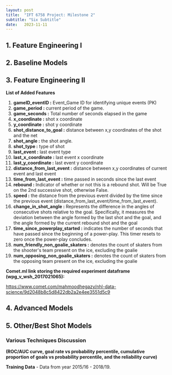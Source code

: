 ```yaml
---
layout: post
title:  "IFT 6758 Project: Milestone 2"
subtitle: "Six Subtitle"
date:   2023-11-11
---
```



## 1. Feature Engineering I


## 2. Baseline Models


## 3. Feature Engineering II

<b> List of Added Features</b><br>

<ol>
    <li> <b>gameID_eventID :</b> Event_Game ID for identifying unique events (PK)</li>
    <li> <b>game_period :</b> current period of the game.</li>
    <li> <b>game_seconds :</b> Total number of seconds elapsed in the game</li>
    <li> <b>x_coordinate :</b> shot x coordinate</li>
    <li> <b>y_coordinate :</b> shot y coordinate</li>
    <li> <b>shot_distance_to_goal :</b> distance between x,y coordinates of the shot and the net</li>
    <li> <b>shot_angle :</b> the shot angle.</li>
    <li> <b>shot_type :</b> type of shot</li>
    <li> <b>last_event :</b>  last event type</li>
    <li> <b>last_x_coordinate :</b> last event x coordinate</li>
    <li> <b>last_y_coordinate :</b> last event y coordinate</li>
    <li> <b>distance_from_last_event :</b> distance between x,y coordinates of current event and last event</li>
    <li> <b>time_from_last_event :</b> time passed in seconds since the last event</li>
    <li> <b>rebound :</b> Indicator of whether or not this is a rebound shot. Will be True on the 2nd successive shot, otherwise False.</li>
    <li> <b>speed :</b>  the distance from the previous event divided by the time since the previous event (distance_from_last_event/time_from_last_event).</li>
    <li> <b>change_in_shot_angle :</b> Represents the difference in the angles of consecutive shots relative to the goal. Specifically, it measures the deviation between the angle formed by the last shot and the goal, and the angle formed by the current rebound shot and the goal </li>
    <li> <b>time_since_powerplay_started :</b>  indicates the number of seconds that have passed since the beginning of a power-play. This timer resets to zero once the power-play concludes. </li>
    <li> <b>num_friendly_non_goalie_skaters :</b> denotes the count of skaters from the shooter's team present on the ice, excluding the goalie</li>
    <li> <b>num_opposing_non_goalie_skaters :</b> denotes the count of skaters from the opposing team present on the ice, excluding the goalie</li>
 
</ol>

<b>Comet.ml link storing the required experiment dataframe (wpg_v_wsh_2017021065):</b><br>

<a href="https://www.comet.com/mahmoodhegazy/nhl-data-science/9d2048b8c5d8422db2a2e4ee3551d5c9"> https://www.comet.com/mahmoodhegazy/nhl-data-science/9d2048b8c5d8422db2a2e4ee3551d5c9 </a>

## 4. Advanced Models


## 5. Other/Best Shot Models

### Various Techniques Discussion
<b> (ROC/AUC curve, goal rate vs probability percentile, cumulative proportion of goals vs probability percentile, and the reliability curve)</b>

<b>Training Data</b> - Data from year 2015/16 - 2018/19.<br><br>

